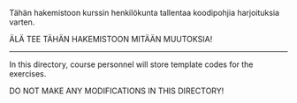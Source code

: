 Tähän hakemistoon kurssin henkilökunta tallentaa koodipohjia harjoituksia varten.

ÄLÄ TEE TÄHÄN HAKEMISTOON MITÄÄN MUUTOKSIA!

--------------------------

In this directory, course personnel will store template codes for the exercises.

DO NOT MAKE ANY MODIFICATIONS IN THIS DIRECTORY!
